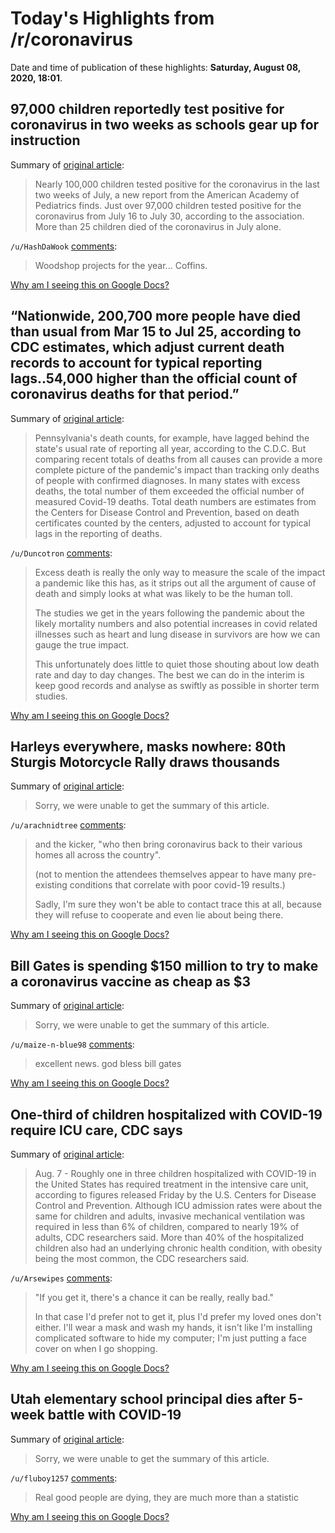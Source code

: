 # Today's Highlights from /r/coronavirus

Date and time of publication of these highlights: **Saturday, August 08, 2020, 18:01**.

## 97,000 children reportedly test positive for coronavirus in two weeks as schools gear up for instruction

Summary of [original article](https://www.cbsnews.com/news/covid-19-kids-schools-in-person-instruction/):

> Nearly 100,000 children tested positive for the coronavirus in the last two weeks of July, a new report from the American Academy of Pediatrics finds. Just over 97,000 children tested positive for the coronavirus from July 16 to July 30, according to the association. More than 25 children died of the coronavirus in July alone.

`/u/HashDaWook` [comments](https://www.reddit.com/r/Coronavirus/comments/i65159/97000_children_reportedly_test_positive_for/):

> Woodshop projects for the year... Coffins.

[Why am I seeing this on Google Docs?](https://docs.google.com/document/d/1Dc6We63vOXIZsc0op-Bt4abqkYjXzOigalQqFxmvvbM/edit?usp=sharing)

## “Nationwide, 200,700 more people have died than usual from Mar 15 to Jul 25, according to CDC estimates, which adjust current death records to account for typical reporting lags..54,000 higher than the official count of coronavirus deaths for that period.”

Summary of [original article](https://www.nytimes.com/interactive/2020/05/05/us/coronavirus-death-toll-us.html):

> Pennsylvania's death counts, for example, have lagged behind the state's usual rate of reporting all year, according to the C.D.C. But comparing recent totals of deaths from all causes can provide a more complete picture of the pandemic's impact than tracking only deaths of people with confirmed diagnoses. In many states with excess deaths, the total number of them exceeded the official number of measured Covid-19 deaths. Total death numbers are estimates from the Centers for Disease Control and Prevention, based on death certificates counted by the centers, adjusted to account for typical lags in the reporting of deaths.

`/u/Duncotron` [comments](https://www.reddit.com/r/Coronavirus/comments/i5wqzc/nationwide_200700_more_people_have_died_than/):

> Excess death is really the only way to measure the scale of the impact a pandemic like this has, as it strips out all the argument of cause of death and simply looks at what was likely to be the human toll. 
> 
> The studies we get in the years following the pandemic about the likely mortality numbers and also potential increases in covid related illnesses such as heart and lung disease in survivors are how we can gauge the true impact. 
> 
> This unfortunately does little to quiet those shouting about low death rate and day to day changes. The best we can do in the interim is keep good records and analyse as swiftly as possible in shorter term studies.

[Why am I seeing this on Google Docs?](https://docs.google.com/document/d/1Dc6We63vOXIZsc0op-Bt4abqkYjXzOigalQqFxmvvbM/edit?usp=sharing)

## Harleys everywhere, masks nowhere: 80th Sturgis Motorcycle Rally draws thousands

Summary of [original article](https://www.chicagotribune.com/coronavirus/ct-nw-sturgis-motorcycle-rally-coronavirus-south-dakota-20200807-5wtbv43sbje2teekiu7h6ay25i-story.html):

> Sorry, we were unable to get the summary of this article.

`/u/arachnidtree` [comments](https://www.reddit.com/r/Coronavirus/comments/i5xn0l/harleys_everywhere_masks_nowhere_80th_sturgis/):

> and the kicker,   "who then bring coronavirus back to their various homes all across the country".
> 
> (not to mention the attendees themselves appear to have many pre-existing conditions that correlate with poor covid-19 results.)
> 
> 
> Sadly, I'm sure they won't be able to contact trace this at all, because they will refuse to cooperate and even lie about being there.

[Why am I seeing this on Google Docs?](https://docs.google.com/document/d/1Dc6We63vOXIZsc0op-Bt4abqkYjXzOigalQqFxmvvbM/edit?usp=sharing)

## Bill Gates is spending $150 million to try to make a coronavirus vaccine as cheap as $3

Summary of [original article](https://www.vox.com/recode/2020/8/8/21359227/bill-gates-foundation-coronavirus-vaccine-serum-astrazeneca-novavax):

> Sorry, we were unable to get the summary of this article.

`/u/maize-n-blue98` [comments](https://www.reddit.com/r/Coronavirus/comments/i653sr/bill_gates_is_spending_150_million_to_try_to_make/):

> excellent news. god bless bill gates

[Why am I seeing this on Google Docs?](https://docs.google.com/document/d/1Dc6We63vOXIZsc0op-Bt4abqkYjXzOigalQqFxmvvbM/edit?usp=sharing)

## One-third of children hospitalized with COVID-19 require ICU care, CDC says

Summary of [original article](https://www.upi.com/Health_News/2020/08/07/One-third-of-children-hospitalized-with-COVID-19-require-ICU-care-CDC-says/4941596822940/):

> Aug. 7 - Roughly one in three children hospitalized with COVID-19 in the United States has required treatment in the intensive care unit, according to figures released Friday by the U.S. Centers for Disease Control and Prevention. Although ICU admission rates were about the same for children and adults, invasive mechanical ventilation was required in less than 6% of children, compared to nearly 19% of adults, CDC researchers said. More than 40% of the hospitalized children also had an underlying chronic health condition, with obesity being the most common, the CDC researchers said.

`/u/Arsewipes` [comments](https://www.reddit.com/r/Coronavirus/comments/i5zsve/onethird_of_children_hospitalized_with_covid19/):

> "If you get it, there's a chance it can be really, really bad."
> 
> In that case I'd prefer not to get it, plus I'd prefer my loved ones don't either. I'll wear a mask and wash my hands, it isn't like I'm installing complicated software to hide my computer; I'm just putting a face cover on when I go shopping.

[Why am I seeing this on Google Docs?](https://docs.google.com/document/d/1Dc6We63vOXIZsc0op-Bt4abqkYjXzOigalQqFxmvvbM/edit?usp=sharing)

## Utah elementary school principal dies after 5-week battle with COVID-19

Summary of [original article](http://kutv.com/news/coronavirus/utah-elementary-school-principal-dies-after-5-week-battle-with-covid-19):

> Sorry, we were unable to get the summary of this article.

`/u/fluboy1257` [comments](https://www.reddit.com/r/Coronavirus/comments/i683xw/utah_elementary_school_principal_dies_after_5week/):

> Real good people are dying, they are much more than a statistic

[Why am I seeing this on Google Docs?](https://docs.google.com/document/d/1Dc6We63vOXIZsc0op-Bt4abqkYjXzOigalQqFxmvvbM/edit?usp=sharing)

